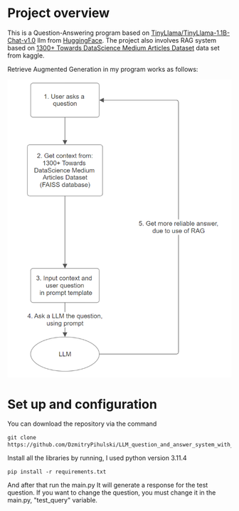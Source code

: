 # Project overview
This is a Question-Answering program based on [TinyLlama/TinyLlama-1.1B-Chat-v1.0](https://huggingface.co/TinyLlama/TinyLlama-1.1B-Chat-v1.0) llm from [HuggingFace](https://huggingface.co/). The project also involves RAG system based on [1300+ Towards DataScience Medium Articles Dataset](https://www.kaggle.com/datasets/meruvulikith/1300-towards-datascience-medium-articles-dataset) data set from kaggle.

Retrieve Augmented Generation in my program works as follows:

![Schema of the program](Schema.png "Schema of the program")

# Set up and configuration
You can download the repository via the command
```
git clone https://github.com/DzmitryPihulski/LLM_question_and_answer_system_with_RAG.git
```
Install all the libraries by running, I used python version 3.11.4

```
pip install -r requirements.txt
```
And after that run the main.py
It will generate a response for the test question.
If you want to change the question, you must change it in the main.py, "test_query" variable.